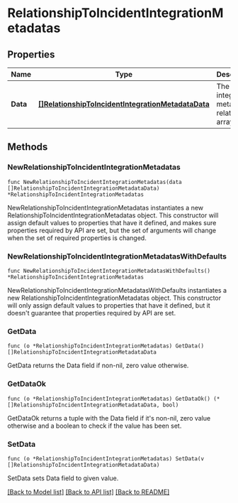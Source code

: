 # RelationshipToIncidentIntegrationMetadatas

## Properties

Name | Type | Description | Notes
---- | ---- | ----------- | ------
**Data** | [**[]RelationshipToIncidentIntegrationMetadataData**](RelationshipToIncidentIntegrationMetadataData.md) | The integration metadata relationship array | 

## Methods

### NewRelationshipToIncidentIntegrationMetadatas

`func NewRelationshipToIncidentIntegrationMetadatas(data []RelationshipToIncidentIntegrationMetadataData) *RelationshipToIncidentIntegrationMetadatas`

NewRelationshipToIncidentIntegrationMetadatas instantiates a new RelationshipToIncidentIntegrationMetadatas object.
This constructor will assign default values to properties that have it defined,
and makes sure properties required by API are set, but the set of arguments
will change when the set of required properties is changed.

### NewRelationshipToIncidentIntegrationMetadatasWithDefaults

`func NewRelationshipToIncidentIntegrationMetadatasWithDefaults() *RelationshipToIncidentIntegrationMetadatas`

NewRelationshipToIncidentIntegrationMetadatasWithDefaults instantiates a new RelationshipToIncidentIntegrationMetadatas object.
This constructor will only assign default values to properties that have it defined,
but it doesn't guarantee that properties required by API are set.

### GetData

`func (o *RelationshipToIncidentIntegrationMetadatas) GetData() []RelationshipToIncidentIntegrationMetadataData`

GetData returns the Data field if non-nil, zero value otherwise.

### GetDataOk

`func (o *RelationshipToIncidentIntegrationMetadatas) GetDataOk() (*[]RelationshipToIncidentIntegrationMetadataData, bool)`

GetDataOk returns a tuple with the Data field if it's non-nil, zero value otherwise
and a boolean to check if the value has been set.

### SetData

`func (o *RelationshipToIncidentIntegrationMetadatas) SetData(v []RelationshipToIncidentIntegrationMetadataData)`

SetData sets Data field to given value.



[[Back to Model list]](../README.md#documentation-for-models) [[Back to API list]](../README.md#documentation-for-api-endpoints) [[Back to README]](../README.md)


